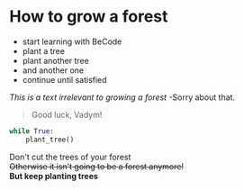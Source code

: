 # How to grow a forest
- start learning with BeCode
- plant a tree
- plant another tree
- and another one
- continue until satisfied

*This is a text irrelevant to growing a forest*
-Sorry about that.
>Good luck, Vadym!  
  
```python
while True:
    plant_tree()
```  
  
Don't cut the trees of your forest  
~~Otherwise it isn't going to be a forest anymore!~~  
**But keep planting trees**  
